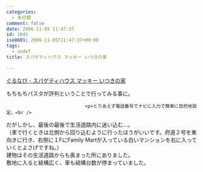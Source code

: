 ```yaml
---
categories:
  - 未分類
comment: false
date: 2006-11-05 11:47:37
id: 1045
iso8601: 2006-11-05T11:47:37+09:00
tags:
  - undef
title: スパゲティハウス マッキー いつきの家

---
```


<div class="entry-body">
                                 <p><a title="ぐるなび - スパゲティハウス マッキー いつきの家" href="http://r.gnavi.co.jp/k512100/">ぐるなび - スパゲティハウス マッキー いつきの家</a></p>

<p>もちもちパスタが評判ということで行ってみる事に。</p>
                              
                                 <p>とりあえず電話番号でナビに入力で簡単に目的地設定。<br />
だがしかし、最後の最後で生活道路内に迷い込む…。<br />
（車で行くときは北側から回り込むように行ったほうがいいです。府道２号を東向きに行き、右側に１FにFamily Martが入っている白いマンションを右に入っていくとよさげですね。）<br />
建物はその生活道路からも奥まった所にありました。<br />
敷地に入ると結構広く、車も結構台数が停まっていました。</p>

<script type="text/javascript" src="http://maps.google.com/maps?hl=ja&amp;file=api&amp;v=2&amp;key=ABQIAAAAQeU0HlFLVzUBN_O7g8guNRQIS39eiJ8SO_anhfU-PUsCcHeT5hS9chvyJvWFtuMnot8EsDowzy_FRQ" charset="utf-8"></script><script type="text/javascript"><![CDATA[
//<![CDATA[
function attachOnLoad(func) {
    window.attachEvent ?
	window.attachEvent('onload',func) :
	window.addEventListener('load',func,false);
}
function attachBeforeUnload(func) {
    window.attachEvent ?
	window.attachEvent('onbeforeunload',func) :
	window.addEventListener('beforeunload',func,false);
}
function generateGMap(mapid, address, lat, lng, zoom, maptype) {
    if (GBrowserIsCompatible()) {
	var map = new GMap2(document.getElementById(mapid));
	map.addControl(new GSmallMapControl());
	map.addControl(new GMapTypeControl());
	var center = new GLatLng(lat, lng);
	if (typeof maptype == 'string') maptype = eval(maptype);
	map.setCenter(center, zoom, maptype);
	var marker = new GMarker(center, G_DEFAULT_ICON);
	map.addOverlay(marker);
	var html = '<div style="width:12em;font-size:small">'+address+']]></script></div>    	